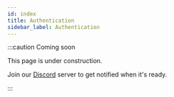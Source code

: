 ```yaml
---
id: index
title: Authentication
sidebar_label: Authentication
---
```


:::caution Coming soon

This page is under construction.

Join our [Discord](https://discord.traxion.dev/) server to get notified when it's ready.

:::
